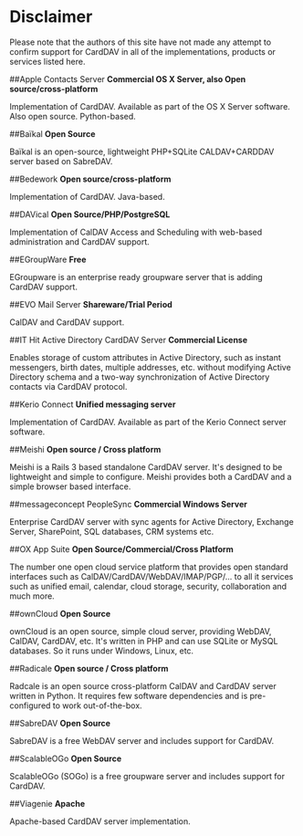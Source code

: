 # Disclaimer
Please note that the authors of this site have not made any attempt to confirm support for CardDAV in all of the implementations, products or services listed here. 

##Apple Contacts Server
**Commercial OS X Server, also Open source/cross-platform**

Implementation of CardDAV. Available as part of the OS X Server software. Also open source. Python-based.

##Baïkal
**Open Source**

Baïkal is an open-source, lightweight PHP+SQLite CALDAV+CARDDAV server based on SabreDAV.

##Bedework
**Open source/cross-platform**

Implementation of CardDAV. Java-based.

##DAVical
**Open Source/PHP/PostgreSQL**

Implementation of CalDAV Access and Scheduling with web-based administration and CardDAV support.

##EGroupWare
**Free**

EGroupware is an enterprise ready groupware server that is adding CardDAV support.

##EVO Mail Server
**Shareware/Trial Period**

CalDAV and CardDAV support.

##IT Hit Active Directory CardDAV Server
**Commercial License**

Enables storage of custom attributes in Active Directory, such as instant messengers, birth dates, multiple addresses, etc. without modifying Active Directory schema and a two-way synchronization of Active Directory contacts via CardDAV protocol.

##Kerio Connect
**Unified messaging server**

Implementation of CardDAV. Available as part of the Kerio Connect server software.

##Meishi
**Open source / Cross platform**

Meishi is a Rails 3 based standalone CardDAV server.  It's designed to be lightweight and simple to configure.  Meishi provides both a CardDAV and a simple browser based interface.

##messageconcept PeopleSync
**Commercial Windows Server**

Enterprise CardDAV server with sync agents for Active Directory, Exchange Server, SharePoint, SQL databases, CRM systems etc.

##OX App Suite
**Open Source/Commercial/Cross Platform**

The number one open cloud service platform that provides open standard interfaces such as CalDAV/CardDAV/WebDAV/IMAP/PGP/... to all it services such as unified email, calendar, cloud storage, security, collaboration and much more.

##ownCloud
**Open Source**

ownCloud is an open source, simple cloud server, providing WebDAV, CalDAV, CardDAV, etc. It's written in PHP and can use SQLite or MySQL databases. So it runs under Windows, Linux, etc.

##Radicale
**Open source / Cross platform**

Radcale is an open source cross-platform CalDAV and CardDAV server written in Python. It requires few software dependencies and is pre-configured to work out-of-the-box.

##SabreDAV
**Open Source**

SabreDAV is a free WebDAV server and includes support for CardDAV.

##ScalableOGo
**Open Source**

ScalableOGo (SOGo) is a free groupware server and includes support for CardDAV.

##Viagenie
**Apache**

Apache-based CardDAV server implementation.
